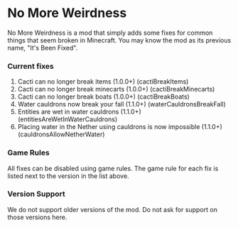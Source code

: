 # No More Weirdness
No More Weirdness is a mod that simply adds some fixes for common things that seem broken in Minecraft. You may know the mod as its previous name, "It's Been Fixed".
### Current fixes
1. Cacti can no longer break items (1.0.0+) (cactiBreakItems)
2. Cacti can no longer break minecarts (1.0.0+) (cactiBreakMinecarts)
3. Cacti can no longer break boats (1.0.0+) (cactiBreakBoats)
4. Water cauldrons now break your fall (1.1.0+) (waterCauldronsBreakFall)
5. Entities are wet in water cauldrons (1.1.0+) (entitiesAreWetInWaterCauldrons)
6. Placing water in the Nether using cauldrons is now impossible (1.1.0+) (cauldronsAllowNetherWater)
### Game Rules
All fixes can be disabled using game rules. The game rule for each fix is listed next to the version in the list above.
### Version Support
We do not support older versions of the mod. Do not ask for support on those versions here.